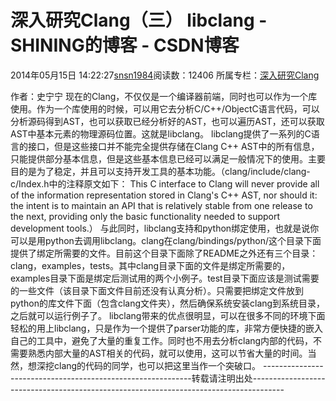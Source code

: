# 深入研究Clang（三） libclang - SHINING的博客 - CSDN博客
2014年05月15日 14:22:27[snsn1984](https://me.csdn.net/snsn1984)阅读数：12406
所属专栏：[深入研究Clang](https://blog.csdn.net/column/details/hacking-clang.html)
                
作者：史宁宁
现在的Clang，不仅仅是一个编译器前端，同时也可以作为一个库使用。作为一个库使用的时候，可以用它去分析C/C++/ObjectC语言代码，可以分析源码得到AST，也可以获取已经分析好的AST，也可以遍历AST，还可以获取AST中基本元素的物理源码位置。这就是libclang。
libclang提供了一系列的C语言的接口，但是这些接口并不能完全提供存储在Clang C++ AST中的所有信息，只能提供部分基本信息，但是这些基本信息已经可以满足一般情况下的使用。主要目的是为了稳定，并且可以支持开发工具的基本功能。（clang/include/clang-c/Index.h中的注释原文如下： This C interface to Clang will never provide all of the information representation stored in Clang's
 C++ AST, nor should it: the intent is to maintain an API that is relatively stable from one release to the next, providing only the basic functionality needed to support development tools.）
与此同时，libclang支持和python绑定使用，也就是说你可以是用python去调用libclang。clang在clang/bindings/python/这个目录下面提供了绑定所需要的文件。目前这个目录下面除了README之外还有三个目录：clang，examples，tests。其中clang目录下面的文件是绑定所需要的，examples目录下面是绑定后测试用的两个小例子。test目录下面应该是测试需要的一些文件（该目录下面文件目前还没有认真分析）。只需要把绑定文件放到python的库文件下面（包含clang文件夹），然后确保系统安装clang到系统目录，之后就可以运行例子了。
libclang带来的优点很明显，可以在很多不同的环境下面轻松的用上libclang，只是作为一个提供了parser功能的库，非常方便快捷的嵌入自己的工具中，避免了大量的重复工作。同时也不用去分析clang内部的代码，不需要熟悉内部大量的AST相关的代码，就可以使用，这可以节省大量的时间。当然，想深挖clang的代码的同学，也可以把这里当作一个突破口。
------------------------------------------------------------转载请注明出处--------------------------------------------------------------------------------------
